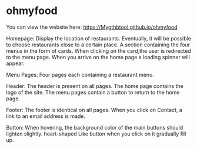 # ohmyfood

You can view the website here: https://Mygthbtool.github.io/ohmyfood

Homepage: Display the location of restaurants. Eventually, it will be possible to choose restaurants close to a certain place. A section containing the four menus
in the form of cards. When clicking on the card,the user is redirected to the menu page. When you arrive on the home page a loading spinner will appear.

Menu Pages: Four pages each containing a restaurant menu.

Header: The header is present on all pages. The home page contains the logo of the site. The menu pages contain a button to return to the home page.

Footer: The footer is identical on all pages. When you click on Contact, a link to an email address is made.

Button: When hovering, the background color of the main buttons should lighten slightly. heart-shaped Like button when you click on it gradually fill up.
